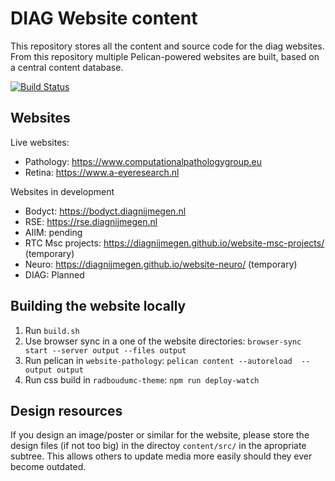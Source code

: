 # DIAG Website content

This repository stores all the content and source code for the diag websites. From this repository multiple Pelican-powered websites are built, based on a central content database.

[![Build Status](https://travis-ci.org/DIAGNijmegen/website-content.svg?branch=master)](https://travis-ci.org/DIAGNijmegen/website-content)

## Websites

Live websites:

- Pathology: https://www.computationalpathologygroup.eu
- Retina: https://www.a-eyeresearch.nl

Websites in development

- Bodyct: https://bodyct.diagnijmegen.nl
- RSE: https://rse.diagnijmegen.nl
- AIIM: pending
- RTC Msc projects: https://diagnijmegen.github.io/website-msc-projects/ (temporary)
- Neuro: https://diagnijmegen.github.io/website-neuro/ (temporary)
- DIAG: Planned

## Building the website locally

1. Run `build.sh`
2. Use browser sync in a one of the website directories: `browser-sync start --server output --files output`
3. Run pelican in `website-pathology`: `pelican content --autoreload  --output output`
4. Run css build in `radboudumc-theme`: `npm run deploy-watch`

## Design resources

If you design an image/poster or similar for the website, please store the
design files (if not too big) in the directoy `content/src/` in the apropriate
subtree. This allows others to update media more easily should they ever become
outdated.
